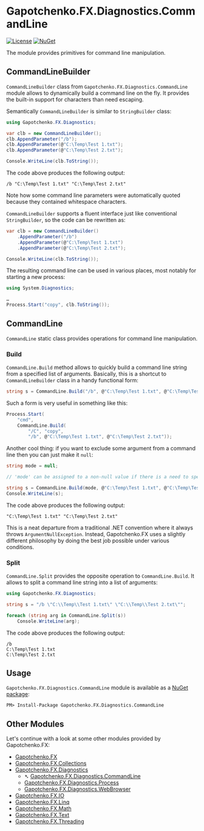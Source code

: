 ﻿# Gapotchenko.FX.Diagnostics.CommandLine

[![License](https://img.shields.io/badge/license-MIT-green.svg)](../../LICENSE)
[![NuGet](https://img.shields.io/nuget/v/Gapotchenko.FX.Diagnostics.CommandLine.svg)](https://www.nuget.org/packages/Gapotchenko.FX.Diagnostics.CommandLine)

The module provides primitives for command line manipulation.

## CommandLineBuilder

`CommandLineBuilder` class from `Gapotchenko.FX.Diagnostics.CommandLine` module allows to dynamically build a command line on the fly.
It provides the built-in support for characters than need escaping.

Semantically `CommandLineBuilder` is similar to `StringBuilder` class:

``` csharp
using Gapotchenko.FX.Diagnostics;

var clb = new CommandLineBuilder();
clb.AppendParameter("/b");
clb.AppendParameter(@"C:\Temp\Test 1.txt");
clb.AppendParameter(@"C:\Temp\Test 2.txt");

Console.WriteLine(clb.ToString());
```

The code above produces the following output:

```
/b "C:\Temp\Test 1.txt" "C:\Temp\Test 2.txt"
```

Note how some command line parameters were automatically quoted because they contained whitespace characters.

`CommandLineBuilder` supports a fluent interface just like conventional `StringBuilder`,
so the code can be rewritten as:

``` csharp
var clb = new CommandLineBuilder()
    .AppendParameter("/b")
    .AppendParameter(@"C:\Temp\Test 1.txt")
    .AppendParameter(@"C:\Temp\Test 2.txt");

Console.WriteLine(clb.ToString());
```

The resulting command line can be used in various places, most notably for starting a new process:

``` csharp
using System.Diagnostics;

…
Process.Start("copy", clb.ToString());
```

## CommandLine

`CommandLine` static class provides operations for command line manipulation.

### Build

`CommandLine.Build` method allows to quickly build a command line string from a specified list of arguments.
Basically, this is a shortcut to `CommandLineBuilder` class in a handy functional form:

``` csharp
string s = CommandLine.Build("/b", @"C:\Temp\Test 1.txt", @"C:\Temp\Test 2.txt");
```

Such a form is very useful in something like this:

``` csharp
Process.Start(
    "cmd",
    CommandLine.Build(
        "/C", "copy",
        "/b", @"C:\Temp\Test 1.txt", @"C:\Temp\Test 2.txt"));
```

Another cool thing: if you want to exclude some argument from a command line then you can just make it `null`:

``` csharp
string mode = null;

// 'mode' can be assigned to a non-null value if there is a need to specify it.

string s = CommandLine.Build(mode, @"C:\Temp\Test 1.txt", @"C:\Temp\Test 2.txt");
Console.WriteLine(s);
```

The code above produces the following output:

```
"C:\Temp\Test 1.txt" "C:\Temp\Test 2.txt"
```

This is a neat departure from a traditional .NET convention where it always throws `ArgumentNullException`.
Instead, Gapotchenko.FX uses a slightly different philosophy by doing the best job possible under various conditions.


### Split

`CommandLine.Split` provides the opposite operation to `CommandLine.Build`.
It allows to split a command line string into a list of arguments:

``` csharp
using Gapotchenko.FX.Diagnostics;

string s = "/b \"C:\\Temp\\Test 1.txt\" \"C:\\Temp\\Test 2.txt\"";

foreach (string arg in CommandLine.Split(s))
    Console.WriteLine(arg);
```

The code above produces the following output:

```
/b
C:\Temp\Test 1.txt
C:\Temp\Test 2.txt
```

## Usage

`Gapotchenko.FX.Diagnostics.CommandLine` module is available as a [NuGet package](https://nuget.org/packages/Gapotchenko.FX.Diagnostics.CommandLine):

```
PM> Install-Package Gapotchenko.FX.Diagnostics.CommandLine
```

## Other Modules

Let's continue with a look at some other modules provided by Gapotchenko.FX:

- [Gapotchenko.FX](../Gapotchenko.FX)
- [Gapotchenko.FX.Collections](../Gapotchenko.FX.Collections)
- [Gapotchenko.FX.Diagnostics](#)
  - &#x27B4; [Gapotchenko.FX.Diagnostics.CommandLine](../Gapotchenko.FX.Diagnostics.CommandLine)
  - [Gapotchenko.FX.Diagnostics.Process](../Gapotchenko.FX.Diagnostics.Process)
  - [Gapotchenko.FX.Diagnostics.WebBrowser](../Gapotchenko.FX.Diagnostics.WebBrowser)
- [Gapotchenko.FX.IO](../Gapotchenko.FX.IO)
- [Gapotchenko.FX.Linq](../Gapotchenko.FX.Linq)
- [Gapotchenko.FX.Math](../Gapotchenko.FX.Math)
- [Gapotchenko.FX.Text](../Gapotchenko.FX.Text)
- [Gapotchenko.FX.Threading](../Gapotchenko.FX.Threading)
